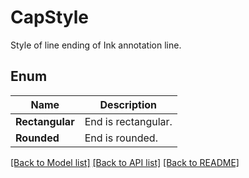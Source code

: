 ﻿
# CapStyle
Style of line ending of Ink annotation line. 

## Enum
 Name | Description
------------ | ------------
**Rectangular** | End is rectangular.
**Rounded** | End is rounded.


[[Back to Model list]](../../README.md#documentation-for-models) [[Back to API list]](../../README.md#documentation-for-api-endpoints) [[Back to README]](../../README.md)


